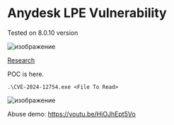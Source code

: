# Anydesk LPE Vulnerability

Tested on 8.0.10 version

![изображение](https://github.com/user-attachments/assets/e06a5c0c-145c-4846-bd3f-85727898c8fd)


[Research](https://mansk1es.gitbook.io/AnyDesk_CVE-2024-12754)

POC is here.
```shell
.\CVE-2024-12754.exe <File To Read>
```

![изображение](https://github.com/user-attachments/assets/95ff3d08-832b-44ae-85ae-738bd63bf836)

Abuse demo:
https://youtu.be/HiOJhEpt5Vo

